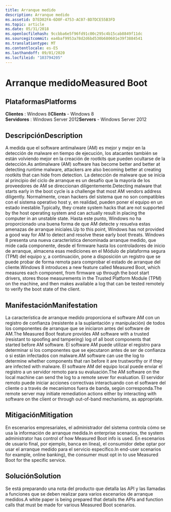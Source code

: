 ```yaml
---
title: Arranque medido
description: Arranque medido
ms.assetid: D7ED02FA-6D0F-4753-AC07-BD7DCE55B3FD
ms.topic: article
ms.date: 05/31/2018
ms.openlocfilehash: 9ccbba6e5f96fd91c00c295c4b15cab8849f11dc
ms.sourcegitcommit: ea4baf9953a78d2d6bd530b680601e39f3884541
ms.translationtype: MT
ms.contentlocale: es-ES
ms.lasthandoff: 09/01/2020
ms.locfileid: "103794205"
---
```

# <a name="measured-boot"></a><span data-ttu-id="b3875-103">Arranque medido</span><span class="sxs-lookup"><span data-stu-id="b3875-103">Measured Boot</span></span>

## <a name="platforms"></a><span data-ttu-id="b3875-104">Plataformas</span><span class="sxs-lookup"><span data-stu-id="b3875-104">Platforms</span></span>

 <span data-ttu-id="b3875-105">**Clientes** : Windows 8</span><span class="sxs-lookup"><span data-stu-id="b3875-105">**Clients** - Windows 8</span></span>  
<span data-ttu-id="b3875-106">**Servidores** : Windows Server 2012</span><span class="sxs-lookup"><span data-stu-id="b3875-106">**Servers** - Windows Server 2012</span></span>  



## <a name="description"></a><span data-ttu-id="b3875-107">Descripción</span><span class="sxs-lookup"><span data-stu-id="b3875-107">Description</span></span>

<span data-ttu-id="b3875-108">A medida que el software antimalware (AM) es mejor y mejor en la detección de malware en tiempo de ejecución, los atacantes también se están volviendo mejor en la creación de rootkits que pueden ocultarse de la detección.</span><span class="sxs-lookup"><span data-stu-id="b3875-108">As antimalware (AM) software has become better and better at detecting runtime malware, attackers are also becoming better at creating rootkits that can hide from detection.</span></span> <span data-ttu-id="b3875-109">La detección de malware que se inicia al principio del ciclo de arranque es un desafío que la mayoría de los proveedores de AM se direccionan diligentemente.</span><span class="sxs-lookup"><span data-stu-id="b3875-109">Detecting malware that starts early in the boot cycle is a challenge that most AM vendors address diligently.</span></span> <span data-ttu-id="b3875-110">Normalmente, crean hackers del sistema que no son compatibles con el sistema operativo host y, en realidad, pueden poner el equipo en un estado inestable.</span><span class="sxs-lookup"><span data-stu-id="b3875-110">Typically, they create system hacks that are not supported by the host operating system and can actually result in placing the computer in an unstable state.</span></span> <span data-ttu-id="b3875-111">Hasta este punto, Windows no ha proporcionado una buena forma de que AM detecte y resuelva estas amenazas de arranque iniciales.</span><span class="sxs-lookup"><span data-stu-id="b3875-111">Up to this point, Windows has not provided a good way for AM to detect and resolve these early boot threats.</span></span> <span data-ttu-id="b3875-112">Windows 8 presenta una nueva característica denominada arranque medido, que mide cada componente, desde el firmware hasta los controladores de inicio de arranque, almacena esas mediciones en el Módulo de plataforma segura (TPM) del equipo y, a continuación, pone a disposición un registro que se puede probar de forma remota para comprobar el estado de arranque del cliente.</span><span class="sxs-lookup"><span data-stu-id="b3875-112">Windows 8 introduces a new feature called Measured Boot, which measures each component, from firmware up through the boot start drivers, stores those measurements in the Trusted Platform Module (TPM) on the machine, and then makes available a log that can be tested remotely to verify the boot state of the client.</span></span>

## <a name="manifestation"></a><span data-ttu-id="b3875-113">Manifestación</span><span class="sxs-lookup"><span data-stu-id="b3875-113">Manifestation</span></span>

<span data-ttu-id="b3875-114">La característica de arranque medido proporciona el software AM con un registro de confianza (resistente a la suplantación y manipulación) de todos los componentes de arranque que se iniciaron antes del software de AM.</span><span class="sxs-lookup"><span data-stu-id="b3875-114">The Measured Boot feature provides AM software with a trusted (resistant to spoofing and tampering) log of all boot components that started before AM software.</span></span> <span data-ttu-id="b3875-115">El software AM puede utilizar el registro para determinar si los componentes que se ejecutaron antes de ser de confianza o si están infectados con malware.</span><span class="sxs-lookup"><span data-stu-id="b3875-115">AM software can use the log to determine whether components that ran before it are trustworthy or if they are infected with malware.</span></span> <span data-ttu-id="b3875-116">El software AM del equipo local puede enviar el registro a un servidor remoto para su evaluación.</span><span class="sxs-lookup"><span data-stu-id="b3875-116">The AM software on the local machine can send the log to a remote sever for evaluation.</span></span> <span data-ttu-id="b3875-117">El servidor remoto puede iniciar acciones correctivas interactuando con el software del cliente o a través de mecanismos fuera de banda, según corresponda.</span><span class="sxs-lookup"><span data-stu-id="b3875-117">The remote server may initiate remediation actions either by interacting with software on the client or through out-of-band mechanisms, as appropriate.</span></span>

## <a name="mitigation"></a><span data-ttu-id="b3875-118">Mitigación</span><span class="sxs-lookup"><span data-stu-id="b3875-118">Mitigation</span></span>

<span data-ttu-id="b3875-119">En escenarios empresariales, el administrador del sistema controla cómo se usa la información de arranque medida.</span><span class="sxs-lookup"><span data-stu-id="b3875-119">In enterprise scenarios, the system administrator has control of how Measured Boot info is used.</span></span> <span data-ttu-id="b3875-120">En escenarios de usuario final, por ejemplo, banca en línea), el consumidor debe optar por usar el arranque medido para el servicio específico.</span><span class="sxs-lookup"><span data-stu-id="b3875-120">In end-user scenarios for example, online banking), the consumer must opt in to use Measured Boot for the specific service.</span></span>

## <a name="solution"></a><span data-ttu-id="b3875-121">Solución</span><span class="sxs-lookup"><span data-stu-id="b3875-121">Solution</span></span>

<span data-ttu-id="b3875-122">Se está preparando una nota del producto que detalla las API y las llamadas a funciones que se deben realizar para varios escenarios de arranque medidos.</span><span class="sxs-lookup"><span data-stu-id="b3875-122">A white paper is being prepared that details the APIs and function calls that must be made for various Measured Boot scenarios.</span></span>

 

 




